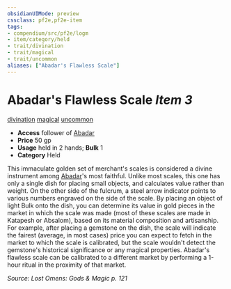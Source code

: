 ```yaml
---
obsidianUIMode: preview
cssclass: pf2e,pf2e-item
tags:
- compendium/src/pf2e/logm
- item/category/held
- trait/divination
- trait/magical
- trait/uncommon
aliases: ["Abadar's Flawless Scale"]
---
```

# Abadar's Flawless Scale *Item 3*  
[divination](../../../Rules/traits/divination.md)  [magical](../../../Rules/traits/magical.md)  [uncommon](../../../Rules/traits/uncommon.md)  

- **Access** follower of [Abadar](../../setting/deities/abadar.md)
- **Price** 50 gp
- **Usage** held in 2 hands; **Bulk** 1
- **Category** Held

This immaculate golden set of merchant's scales is considered a divine instrument among [Abadar](../../setting/deities/abadar.md)'s most faithful. Unlike most scales, this one has only a single dish for placing small objects, and calculates value rather than weight. On the other side of the fulcrum, a steel arrow indicator points to various numbers engraved on the side of the scale. By placing an object of light Bulk onto the dish, you can determine its value in gold pieces in the market in which the scale was made (most of these scales are made in Katapesh or Absalom), based on its material composition and artisanship. For example, after placing a gemstone on the dish, the scale will indicate the fairest (average, in most cases) price you can expect to fetch in the market to which the scale is calibrated, but the scale wouldn't detect the gemstone's historical significance or any magical properties. Abadar's flawless scale can be calibrated to a different market by performing a 1-hour ritual in the proximity of that market.

*Source: Lost Omens: Gods & Magic p. 121*
